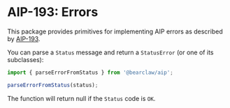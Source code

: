 # AIP-193: Errors

This package provides primitives for implementing AIP errors as described by [AIP-193](https://google.aip.dev/193).

You can parse a `Status` message and return a `StatusError` (or one of its subclasses):

```ts
import { parseErrorFromStatus } from '@bearclaw/aip';

parseErrorFromStatus(status);
```

The function will return null if the `Status` code is `OK`.
